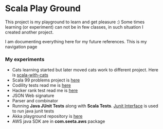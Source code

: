 # Scala Play Ground

This project is my playground to learn and get pleasure :) Some times learning (or experiment) can not be 
in few classes, in such situation I created another project. 

I am documenting everything here for my future references. This is my navigation page

### My experiments

- Cats learning started but later moved cats work to different project. Here is [scala-with-cats](https://github.com/Seetaramayya/scala-with-cats)
- Scala 99 problems project is [here](https://github.com/Seetaramayya/99ScalaProblems) 
- Codility tests read me is [here](./codility.md)
- Hacker rank test read me is [here](./hakerrank-test.md)
- JSON Web signature
- Parser and combinator
- Running __Java JUnit Tests__ along with __Scala Tests__. [Junit Interface](https://github.com/sbt/junit-interface) is 
used to run java junit tests
- Akka playground repository is [here](https://github.com/Seetaramayya/akka-examples)
- AWS java SDK are in __com.seeta.aws__ package
